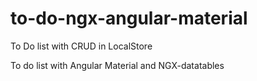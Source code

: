 # to-do-ngx-angular-material
To Do list with CRUD in LocalStore

To do list with Angular Material and NGX-datatables
